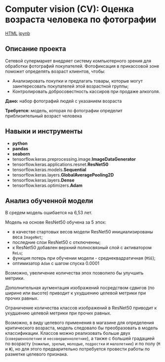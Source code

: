 # Computer vision (CV): Оценка возраста человека по фотографии

[HTML](https://clck.ru/33QBcS)     [ipynb](https://clck.ru/33QBfr)

## Описание проекта

Сетевой супермаркет внедряет систему компьютерного зрения для обработки фотографий покупателей. Фотофиксация в прикассовой зоне поможет определять возраст клиентов, чтобы:
- Анализировать покупки и предлагать товары, которые могут заинтересовать покупателей этой возрастной группы;
- Контролировать добросовестность кассиров при продаже алкоголя.

**Дано:** набор фотографий людей с указанием возраста

**Требуется:** модель, которая по фотографии определит приблизительный возраст человека

## Навыки и инструменты

- **python**
- **pandas**
- **seaborn**
- tensorflow.keras.preprocessing.image.**ImageDataGenerator**
- tensorflow.keras.applications.resnet.**ResNet50**
- tensorflow.keras.models.**Sequential**
- tensorflow.keras.layers.**GlobalAveragePooling2D**
- tensorflow.keras.layers.**Dense**
- tensorflow.keras.optimizers.**Adam**

## 

## Анализ обученной модели

В средем модель ошибается на 6,53 лет.

Модель на основе ResNet50 обучена за 5 эпох:
- в качестве стартовых весов модели ResNet50 инициализированы веса `ImageNet`;
- последние слои ResNet50 с отключенны;
- к ResNet50 добавлен верхний полносвязный слой с активатором `ReLu`;
- функция потерь при обучении модели - среднеквадратичная (`MSE`);
- оптимизатор `Adam` c шагом спуска 0.0001

Возможно, увеличение количества эпох позволило бы улучшить метрики.

Дополнительная аугментация изображений посредством сдвигов (по ширине или высоте) приводит к ухудшению целевой метрики при прочих равных.

Ограничение количества классов изображений в ResNet50 приводит к ухудшению целевой метрики при прочих равных.

Возможно, в виду целевого применения в магазине для определения критического возраста, модель следовало бы преобразовать в модель классификации. Классов можно реализовать больше двух (`совершеннолетние` и `несовершеннолетние`), а также с большей градацией по возрасту (`пожилые`, `зрелые`, `молодые`, `подростки` и `малолетние`) и по полу (`М` и `Ж`), но для этого предварительно потребуется провести работы по разметке целевого признака.
